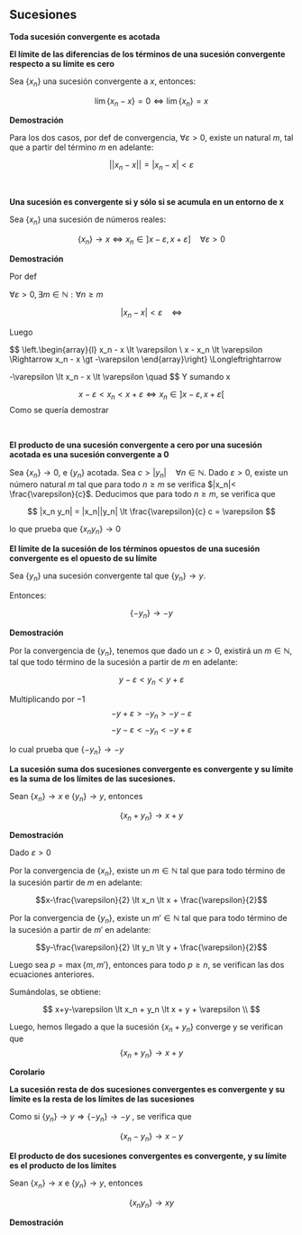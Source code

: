 ## Sucesiones

**Toda sucesión convergente es acotada**


**El límite de las diferencias de los términos de una sucesión convergente respecto a su límite es cero**

Sea $\{x_n\}$ una sucesión convergente a $x$, entonces:


$$
  \lim \{x_n - x\} = 0 \Longleftrightarrow \lim \{x_n\} = x
$$

**Demostración**


Para los dos casos, por def de convergencia, $\forall \varepsilon > 0$, existe un
natural $m$, tal que a partir del término $m$ en adelante:

$$
||x_n - x|| = |x_n - x| \lt \varepsilon
$$

<br>

**Una sucesión es convergente si y sólo si se acumula en un entorno de x**

Sea $\{x_n\}$ una sucesión de números reales:

  $$
  \{x_n \} \rightarrow x \Longleftrightarrow
  x_n \in ]x - \varepsilon, x+ \varepsilon ]
  \quad \forall \varepsilon > 0
  $$

**Demostración**

Por def

$\forall \varepsilon > 0, \exists m \in \mathbb{N}:
\forall n \geq m$

$$
| x_n -x | \lt \varepsilon \quad \Longleftrightarrow
$$

Luego

$$
\left.\begin{array}{l}
x_n - x \lt \varepsilon \\
x - x_n \lt \varepsilon \Rightarrow x_n - x \gt -\varepsilon
\end{array}\right\} \Longleftrightarrow

-\varepsilon \lt x_n - x \lt \varepsilon \quad
$$
Y sumando x

$$
x-\varepsilon \lt x_n \lt x + \varepsilon \Longleftrightarrow x_n \in ]x-\varepsilon, x+\varepsilon[
$$
Como se quería demostrar

<br>

**El producto de una sucesión convergente a cero por una sucesión
acotada es una sucesión convergente a 0**

Sea $\{x_n\} \rightarrow 0$, e $\{y_n\}$ acotada.
Sea $c > |y_n| \quad \forall n \in \mathbb{N}$. Dado $\varepsilon > 0$,
existe un número natural $m$ tal que para todo $n \geq m$ se verifica
$|x_n|< \frac{\varepsilon}{c}$.
Deducimos que para todo $n \geq m$, se verifica que

$$
|x_n y_n| = |x_n||y_n| \lt \frac{\varepsilon}{c} c = \varepsilon
$$

lo que prueba que $\{x_n y_n\} \rightarrow 0$

**El límite de la sucesión de los términos opuestos de una sucesión
convergente es el opuesto de su límite**

Sea $\{y_n\}$ una sucesión convergente tal que $\{y_n\} \rightarrow y$.

Entonces:

$$
\{-y_n\} \rightarrow  - y
$$

**Demostración**

Por la convergencia de $\{y_n\}$, tenemos que dado un $\varepsilon \gt 0$,
existirá un $m \in \mathbb{N}$, tal que todo término de la sucesión
a partir de $m$ en adelante:


$$y-\varepsilon \lt y_n \lt y + \varepsilon$$

Multiplicando por $-1$
$$-y+\varepsilon \gt -y_n \gt -y - \varepsilon$$
$$ -y-\varepsilon \lt -y_n \lt -y + \varepsilon$$

lo cual prueba que $\{-y_n\} \rightarrow -y$


**La sucesión suma dos sucesiones convergente es convergente y su
límite es la suma de los límites de las sucesiones.**

Sean $\{x_n\} \rightarrow x$ e $\{y_n\} \rightarrow y$, entonces

$$\{x_n + y_n\} \rightarrow x+y$$

**Demostración**

Dado $\varepsilon \gt 0$

Por la convergencia de $\{x_n\}$, existe
un $m\in\mathbb{N}$ tal que para todo término de la sucesión
partir de $m$ en adelante:

$$x-\frac{\varepsilon}{2} \lt x_n \lt x + \frac{\varepsilon}{2}$$


Por la convergencia de $\{y_n\}$, existe
un $m'\in\mathbb{N}$ tal que para todo término de la sucesión
a partir de $m'$ en adelante:

$$y-\frac{\varepsilon}{2} \lt y_n \lt y + \frac{\varepsilon}{2}$$

Luego sea $p=\max\{m, m'\}$, entonces para todo $p \geq n$, se
verifican las dos ecuaciones anteriores.

Sumándolas, se obtiene:

$$
x+y-\varepsilon \lt x_n + y_n \lt x + y + \varepsilon  \\
$$

Luego, hemos llegado a que la sucesión $\{x_n + y_n\}$ converge y se verifican que
$$
\{x_n + y_n\} \rightarrow x+y
$$

**Corolario**

**La sucesión resta de dos sucesiones convergentes es convergente y
su límite es la resta de los límites de las sucesiones**

Como si $\{y_n\} \rightarrow y \Rightarrow \{-y_n\} \rightarrow -y$ ,
se verifica que

$$
\{x_n - y_n\} \rightarrow x - y
$$

**El producto de dos sucesiones convergentes es convergente, y
su límite es el producto de los límites**


Sean $\{x_n\} \rightarrow x$ e $\{y_n\} \rightarrow y$, entonces

$$\{x_ny_n\} \rightarrow xy$$

**Demostración**
